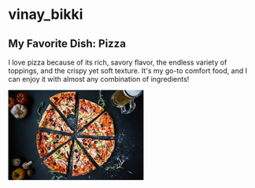 # vinay_bikki

## My Favorite Dish: Pizza

I love pizza because of its rich, savory flavor, the endless variety of toppings, and the crispy yet soft texture. It's my go-to comfort food, and I can enjoy it with almost any combination of ingredients!

![Pizza](./pizza.jpg)
